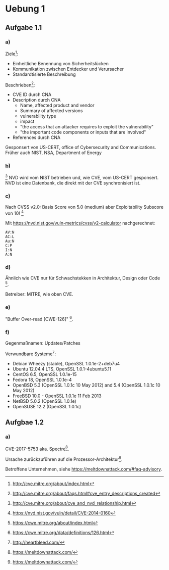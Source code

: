 # Uebung 1

## Aufgabe 1.1
### a)
Ziele[^1]:
* Einheitliche Benennung von Sicherheitslücken
* Kommunikation zwischen Entdecker und Verursacher
* Standardtisierte Beschreibung

Beschrieben[^2]:
* CVE ID durch CNA
* Description durch CNA
    * Name, affected product and vendor
    * Summary of affected versions
    * vulnerability type
    * impact
    * "the access that an attacker requires to exploit the vulnerability"
    * "the important code components or inputs that are involved"
* References durch CNA

Gesponsert von US-CERT, office of Cybersecurity and Communications.
Früher auch NIST, NSA, Department of Energy

### b)
[^3] NVD wird vom NIST betrieben und, wie CVE, vom US-CERT gesponsert.
NVD ist eine Datenbank, die direkt mit der CVE synchronisiert ist.

### c)
Nach CVSS v2.0: Basis Score von 5.0 (medium) aber Exploitability Subscore von 10! [^4]


Mit https://nvd.nist.gov/vuln-metrics/cvss/v2-calculator nachgerechnet:
```
AV:N
AC:L
Au:N
C:P
I:N
A:N
```

### d)
Ähnlich wie CVE nur für Schwachstekken in Architektur, Design oder Code [^5].

Betreiber: MITRE, wie oben CVE.

### e)
"Buffer Over-read [CWE-126]" [^6].

### f)
Gegenmaßnamen: Updates/Patches

Verwundbare Systeme[^7]:
* Debian Wheezy (stable), OpenSSL 1.0.1e-2+deb7u4
* Ubuntu 12.04.4 LTS, OpenSSL 1.0.1-4ubuntu5.11
* CentOS 6.5, OpenSSL 1.0.1e-15
* Fedora 18, OpenSSL 1.0.1e-4
* OpenBSD 5.3 (OpenSSL 1.0.1c 10 May 2012) and 5.4 (OpenSSL 1.0.1c 10 May 2012)
* FreeBSD 10.0 - OpenSSL 1.0.1e 11 Feb 2013
* NetBSD 5.0.2 (OpenSSL 1.0.1e)
* OpenSUSE 12.2 (OpenSSL 1.0.1c)

## Aufgbae 1.2
### a)
CVE-2017-5753 aka. Spectre[^8].

Ursache zurückzuführen auf die Prozessor-Architektur[^8].

Betroffene Unternehmen, siehe https://meltdownattack.com/#faq-advisory.

[^1]: http://cve.mitre.org/about/index.html
[^2]: http://cve.mitre.org/about/faqs.html#cve_entry_descriptions_created
[^3]: http://cve.mitre.org/about/cve_and_nvd_relationship.html
[^4]: https://nvd.nist.gov/vuln/detail/CVE-2014-0160
[^5]: https://cwe.mitre.org/about/index.html
[^6]: https://cwe.mitre.org/data/definitions/126.html
[^7]: http://heartbleed.com/
[^8]: https://meltdownattack.com/
[^9]: https://nvd.nist.gov/vuln/detail/CVE-2017-5753